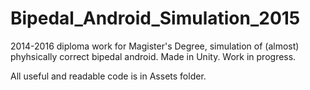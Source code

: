 # Bipedal_Android_Simulation_2015
2014-2016 diploma work for Magister's Degree, simulation of (almost) phyhsically correct bipedal android. Made in Unity. Work in progress.

All useful and readable code is in Assets folder.

